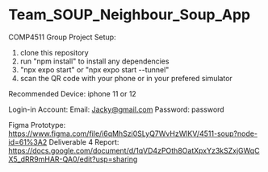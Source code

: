 # Team_SOUP_Neighbour_Soup_App
COMP4511 Group Project
Setup:
1. clone this repository
2. run "npm install" to install any dependencies
3. "npx expo start" or "npx expo start --tunnel"
4. scan the QR code with your phone or in your prefered simulator 

Recommended Device: iphone 11 or 12

Login-in Account:
Email: Jacky@gmail.com
Password: password

Figma Prototype: https://www.figma.com/file/i6qMhSzi0SLyQ7WvHzWlKV/4511-soup?node-id=61%3A2
Deliverable 4 Report: https://docs.google.com/document/d/1qVD4zPOth8OatXpxYz3kSZxjGWqCX5_dRR9mHAR-QA0/edit?usp=sharing
